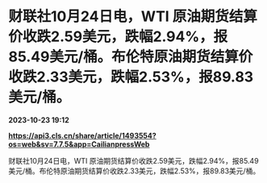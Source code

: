 # 财联社10月24日电，WTI 原油期货结算价收跌2.59美元，跌幅2.94%，报85.49美元/桶。布伦特原油期货结算价收跌2.33美元，跌幅2.53%，报89.83美元/桶。

**2023-10-23 19:12**

**https://api3.cls.cn/share/article/1493554?os=web&sv=7.7.5&app=CailianpressWeb**

财联社10月24日电，WTI 原油期货结算价收跌2.59美元，跌幅2.94%，报85.49美元/桶。布伦特原油期货结算价收跌2.33美元，跌幅2.53%，报89.83美元/桶。